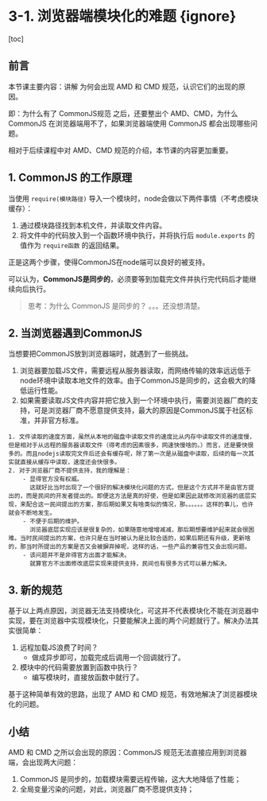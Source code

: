 # 3-1. 浏览器端模块化的难题 {ignore}

[toc]

## 前言

本节课主要内容：讲解 为何会出现 AMD 和 CMD 规范，认识它们的出现的原因。

即：为什么有了 CommonJS规范 之后，还要整出个 AMD、CMD，为什么 CommonJS 在浏览器端用不了，如果浏览器端使用 CommonJS 都会出现哪些问题。

相对于后续课程中对 AMD、CMD 规范的介绍，本节课的内容更加重要。

## 1. CommonJS 的工作原理

当使用 `require(模块路径)` 导入一个模块时，node会做以下两件事情（不考虑模块缓存）：

1. 通过模块路径找到本机文件，并读取文件内容。
2. 将文件中的代码放入到一个函数环境中执行，并将执行后 `module.exports` 的值作为 `require函数` 的返回结果。

正是这两个步骤，使得CommonJS在node端可以良好的被支持。

可以认为，**CommonJS是同步的**，必须要等到加载完文件并执行完代码后才能继续向后执行。

> 思考：为什么 CommonJS 是同步的？ 。。。还没想清楚。

## 2. 当浏览器遇到CommonJS

当想要把CommonJS放到浏览器端时，就遇到了一些挑战。

1. 浏览器要加载JS文件，需要远程从服务器读取，而网络传输的效率远远低于node环境中读取本地文件的效率。由于CommonJS是同步的，这会极大的降低运行性能。
2. 如果需要读取JS文件内容并把它放入到一个环境中执行，需要浏览器厂商的支持，可是浏览器厂商不愿意提供支持，最大的原因是CommonJS属于社区标准，并非官方标准。

```
1. 文件读取的速度方面，虽然从本地的磁盘中读取文件的速度比从内存中读取文件的速度慢，但是相对于从远程的服务器读取文件（得考虑的因素很多，网速快慢啥的。）而言，还是要快很多的。而且nodejs读取完文件后还会有缓存呢，除了第一次是从磁盘中读取，后续的每一次其实就直接从缓存中读取，速度还会快很多。
2. 对于浏览器厂商不提供支持，我的理解是：
    - 显得官方没有权威。
      这就好比当时出现了一个很好的解决模块化问题的方式，但是这个方式并不是由官方提出的，而是民间的开发者提出的。即便这方法是真的好使，但是如果因此就修改浏览器的底层实现，来配合这一民间提出的方案，那后期如果又有啥类似的情况，那。。。。。。这样的事儿，也许就会不断地发生。
    - 不便于后期的维护。
      浏览器底层实现应该是很复杂的，如果随意地增增减减，那后期想要维护起来就会很困难。当时民间提出的方案，也许只是在当时被认为是比较合适的，如果后期还有升级，更新啥的，那当时所提出的方案是否又会被摒弃掉呢，这样的话，一些产品的兼容性又会出现问题。
    - 该问题并不是非得官方出面才能解决。
      就算官方不出面修改底层实现来提供支持，民间也有很多方式可以暴力解决。
```

## 3. 新的规范

基于以上两点原因，浏览器无法支持模块化，可这并不代表模块化不能在浏览器中实现，要在浏览器中实现模块化，只要能解决上面的两个问题就行了。解决办法其实很简单：

1. 远程加载JS浪费了时间？
   - 做成异步即可，加载完成后调用一个回调就行了。
2. 模块中的代码需要放置到函数中执行？
   - 编写模块时，直接放函数中就行了。

基于这种简单有效的思路，出现了 AMD 和 CMD 规范，有效地解决了浏览器模块化的问题。

## 小结

AMD 和 CMD 之所以会出现的原因：CommonJS 规范无法直接应用到浏览器端，会出现两大问题：
1. CommonJS 是同步的，加载模块需要远程传输，这大大地降低了性能；
2. 全局变量污染的问题，对此，浏览器厂商不愿提供支持；